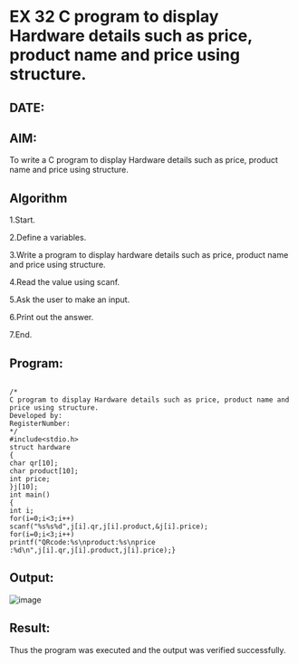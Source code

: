 # EX 32 C program to display Hardware details such as price, product name and price using structure.
## DATE:
## AIM:
To write a C program to display Hardware details such as price, product name and price using structure.

## Algorithm
1.Start.

2.Define a variables.

3.Write a program to display hardware details such as price, product name and price using structure.

4.Read the value using scanf.

5.Ask the user to make an input.

6.Print out the answer.

7.End.
## Program:
```

/*
C program to display Hardware details such as price, product name and price using structure.
Developed by: 
RegisterNumber:  
*/
#include<stdio.h> 
struct hardware
{
char qr[10];
char product[10]; 
int price;
}j[10];
int main()
{
int i; 
for(i=0;i<3;i++)
scanf("%s%s%d",j[i].qr,j[i].product,&j[i].price); 
for(i=0;i<3;i++)
printf("QRcode:%s\nproduct:%s\nprice :%d\n",j[i].qr,j[i].product,j[i].price);}
```

## Output:
![image](https://github.com/user-attachments/assets/56829424-3e56-4278-ba88-e3eeeb42d671)



## Result:
Thus the program was executed and the output was verified successfully.
